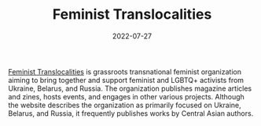 ﻿---
title: "Feminist Translocalities"
linkTitle: "Feminist Translocalities"
contributor: ["Aizada Arystanbek"]
date: 2022-07-27
countries: ["Kazakhstan"]
category: ["INGO"]
tags: ["civil society", "feminist NGO", "feminism", "LGBTQ"]
date_start: []
date_end: []
data_type: ["art", "narratives", "discourse"] 
language: ["English", "Russian"]
updated: 2023-05-26
description: 
  A grassroots transnational feminist organization aiming to bring together and support feminist and LGBTQ+ activists from Ukraine, Belarus, and Russia.
---

[Feminist Translocalities](https://feminisms.co/) is grassroots transnational feminist organization aiming to bring together and support feminist and LGBTQ+ activists from Ukraine, Belarus, and Russia. The organization publishes magazine articles and zines, hosts events, and engages in other various projects. Although the website describes the organization as primarily focused on Ukraine, Belarus, and Russia, it frequently publishes works by Central Asian authors. 

